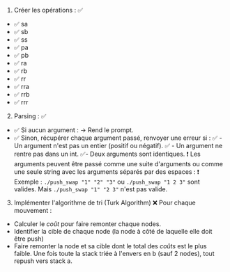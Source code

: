 1. Créer les opérations : ✅
- ✅ sa
- ✅ sb
- ✅ ss
- ✅ pa
- ✅ pb
- ✅ ra
- ✅ rb
- ✅ rr
- ✅ rra
- ✅ rrb
- ✅ rrr

2. Parsing : ✅
- ✅ Si aucun argument : -> Rend le prompt.
- ✅ Sinon, récupérer chaque argument passé, renvoyer une erreur si :
	✅ - Un argument n'est pas un entier (positif ou négatif).
	✅ - Un argument ne rentre pas dans un int.
	✅- Deux arguments sont identiques.
❗	Les arguments peuvent être passé comme une suite d'arguments ou comme une seule string avec les arguments séparés par des espaces :
❗		Exemple : `./push_swap "1" "2" "3"` ou `./push_swap "1 2 3"` sont valides. Mais `./push_swap "1" "2 3"` n'est pas valide.

3. Implémenter l'algorithme de tri (Turk Algorithm) ❌
Pour chaque mouvement :
- Calculer le *coût* pour faire remonter chaque nodes.
- Identifier la cible de chaque node (la node à côté de laquelle elle doit être push)
- Faire remonter la node et sa cible dont le total des *coûts* est le plus faible.
Une fois toute la stack triée à l'envers en b (sauf 2 nodes), tout repush vers stack a.

